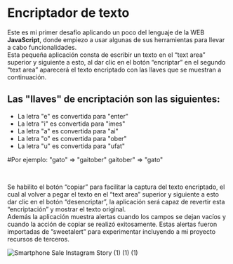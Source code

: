 <h1>Encriptador de texto </h1>

<p>Este es mi primer desafío aplicando un poco del lenguaje de la WEB <strong>JavaScript</strong>, donde empiezo a usar algunas de sus herramientas para llevar a cabo funcionalidades. <br> Esta pequeña aplicación consta de escribir un texto en el “text area” superior y siguiente a esto, al dar clic en el botón “encriptar” en el segundo “text area” aparecerá el texto encriptado con las llaves que se muestran a continuación. </p>
<h2>Las "llaves" de encriptación son las siguientes:</h2>
<ul>
<li>La letra "e" es convertida para "enter"</li>
<li>La letra "i" es convertida para "imes"</li>
<li>La letra "a" es convertida para "ai"</li>
<li>La letra "o" es convertida para "ober"</li>
<li>La letra "u" es convertida para "ufat"</li>
</ul>
<p>
#Por ejemplo:
"gato" => "gaitober"
gaitober" => "gato"
</p>
<br>
<p>Se habilito el botón “copiar” para facilitar la captura del texto encriptado, el cual al volver a pegar el texto en el “text area” superior y siguiente a esto dar clic en el botón “desencriptar”, la aplicación será capaz de revertir esta “encriptación” y mostrar el texto original. <br> Además la aplicación muestra alertas cuando los campos se dejan vacíos y cuando la acción de copiar se realizó exitosamente.  Estas alertas fueron importadas de ”sweetalert” para experimentar incluyendo a mi proyecto recursos de terceros.
 </p>



![Smartphone Sale Instagram Story (1) (1) (1)](https://user-images.githubusercontent.com/112362483/214967792-c165da4e-f30a-4da6-a80d-0ed17b389edc.jpg)
